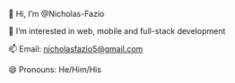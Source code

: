 👋 Hi, I’m @Nicholas-Fazio

👀 I’m interested in web, mobile and full-stack development

📫 Email: nicholasfazio5@gmail.com

😄 Pronouns: He/Him/His

